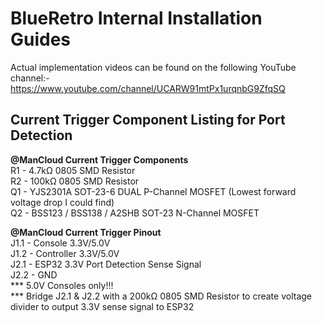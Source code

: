 # BlueRetro Internal Installation Guides

Actual implementation videos can be found on the following YouTube channel:-
https://www.youtube.com/channel/UCARW91mtPx1urqnbG9ZfqSQ

## Current Trigger Component Listing for Port Detection

**@ManCloud Current Trigger Components**
</br>R1 - 4.7kΩ 0805 SMD Resistor
</br>R2 - 100kΩ 0805 SMD Resistor
</br>Q1 - YJS2301A SOT-23-6 DUAL P-Channel MOSFET (Lowest forward voltage drop I could find)
</br>Q2 - BSS123 / BSS138 / A2SHB SOT-23 N-Channel MOSFET

**@ManCloud Current Trigger Pinout**
</br>J1.1 - Console 3.3V/5.0V
</br>J1.2 - Controller 3.3V/5.0V
</br>J2.1 - ESP32 3.3V Port Detection Sense Signal
</br>J2.2 - GND
</br>*** 5.0V Consoles only!!! 
</br>*** Bridge J2.1 & J2.2 with a 200kΩ 0805 SMD Resistor to create voltage divider to output 3.3V sense signal to ESP32
